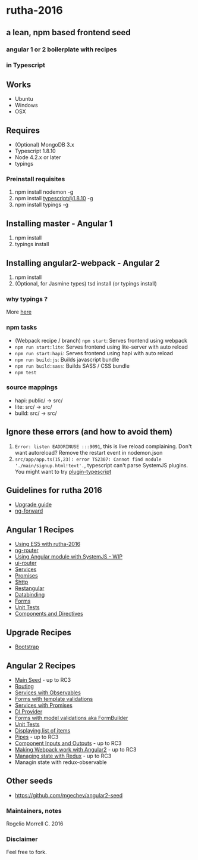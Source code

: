 # rutha-2016
## a lean, npm based frontend seed
### angular 1 or 2 boilerplate with recipes
### in Typescript


## Works

* Ubuntu
* Windows
* OSX

## Requires

* (Optional) MongoDB 3.x
* Typescript 1.8.10
* Node 4.2.x or later
* typings

### Preinstall requisites

1. npm install nodemon -g
2. npm install typescript@1.8.10 -g
3. npm install typings -g

## Installing master - Angular 1

1. npm install
2. typings install

## Installing angular2-webpack - Angular 2

1. npm install
2. (Optional, for Jasmine types) tsd install (or typings install)

### why typings ?

More [here](https://angular.io/docs/ts/latest/guide/typescript-configuration.html)


### npm tasks ###

* (Webpack recipe / branch) `npm start`: Serves frontend using webpack
* `npm run start:lite`: Serves frontend using lite-server with auto reload
* `npm run start:hapi`: Serves frontend using hapi with auto reload
* `npm run build:js`: Builds javascript bundle
* `npm run build:sass`: Builds SASS / CSS bundle
* `npm test`

### source mappings

* hapi: public/ -> src/
* lite: src/ -> src/
* build: src/ -> src/

## Ignore these errors (and how to avoid them)

1. `Error: listen EADDRINUSE :::9091`, this is live reload complaining. Don't want autoreload? Remove the restart event in nodemon.json
2. `src/app/app.ts(15,23): error TS2307: Cannot find module './main/signup.html!text'.`, typescript can't parse SystemJS plugins. You might want to try [plugin-typescript](https://github.com/frankwallis/plugin-typescript)

## Guidelines for rutha 2016

* [Upgrade guide](https://angular.io/docs/ts/latest/guide/upgrade.html)
* [ng-forward](https://github.com/ngUpgraders/ng-forward) 

## Angular 1 Recipes

* [Using ES5 with rutha-2016](https://github.com/molekilla/rutha-2016/tree/angular-es5)
* [ng-router](https://github.com/molekilla/rutha-2016/tree/angular-training-ngRoute)
* [Using Angular module with SystemJS - WIP](https://github.com/molekilla/rutha-2016/tree/angular-training-modules-di)
* [ui-router](https://github.com/molekilla/rutha-2016/tree/angular-training-ui-router)
* [Services](https://github.com/molekilla/rutha-2016/tree/angular-training-services)
* [Promises](https://github.com/molekilla/rutha-2016/tree/angular-training-promises)
* [$http](https://github.com/molekilla/rutha-2016/tree/angular-training-http)
* [Restangular](https://github.com/molekilla/rutha-2016/tree/angular-training-http-restangular)
* [Databinding](https://github.com/molekilla/rutha-2016/tree/angular-training-databinding)
* [Forms](https://github.com/molekilla/rutha-2016/tree/angular-training-form-validations)
* [Unit Tests](https://github.com/molekilla/rutha-2016/tree/angular-training-unit-tests)
* [Components and Directives](https://github.com/molekilla/rutha-2016/tree/angular-training-component-directives)

## Upgrade Recipes

* [Bootstrap](https://github.com/molekilla/rutha-2016/tree/angular2-training-upgrade-bootstrap)

## Angular 2 Recipes
* [Main Seed](https://github.com/molekilla/rutha-2016/tree/angular2) - up to RC3
* [Routing](https://github.com/molekilla/rutha-2016/tree/angular2-training-routing)
* [Services with Observables](https://github.com/molekilla/rutha-2016/tree/angular2-training-services)
* [Forms with template validations](https://github.com/molekilla/rutha-2016/tree/angular2-training-forms)
* [Services with Promises](https://github.com/molekilla/rutha-2016/tree/angular2-training-promises)
* [DI Provider](https://github.com/molekilla/rutha-2016/tree/angular2-training-di-provider)
* [Forms with model validations aka FormBuilder](https://github.com/molekilla/rutha-2016/tree/angular2-training-validators)
* [Unit Tests](https://github.com/molekilla/rutha-2016/tree/angular2-training-unit-tests)
* [Displaying list of items](https://github.com/molekilla/rutha-2016/tree/angular2-training-databinding-list)
* [Pipes](https://github.com/molekilla/rutha-2016/tree/angular2-training-pipes) - up to RC3
* [Component Inputs and Outputs](https://github.com/molekilla/rutha-2016/tree/angular2-training-component-tree) - up to RC3
* [Making Webpack work with Angular2](https://github.com/molekilla/rutha-2016/tree/angular2-webpack)  - up to RC3
* [Managing state with Redux](https://github.com/molekilla/rutha-2016/tree/angular2-webpack-redux)   - up to RC3
* Managin state with redux-observable

## Other seeds

* https://github.com/mgechev/angular2-seed


### Maintainers, notes ###
Rogelio Morrell C. 2016


### Disclaimer ###
Feel free to fork.